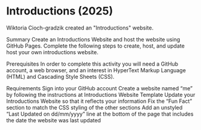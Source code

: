 # Introductions (2025)
Wiktoria Cioch-gradzik created  an "Introductions" website.

Summary
Create an Introductions Website and host the website using GitHub Pages. Complete the following steps to create, host, and update host your own introductions website.

Prerequisites
In order to complete this activity you will need a GitHub account, a web browser, and an interest in HyperText Markup Language (HTML) and Cascading Style Sheets (CSS).

Requirements
Sign into your GitHub account
Create a website named “me” by following the instructions at Introductions Website Template
Update your Introductions Website so that it reflects your information
Fix the “Fun Fact” section to match the CSS styling of the other sections
Add an unstyled “Last Updated on dd/mm/yyyy” line at the bottom of the page that includes the date the website was last updated